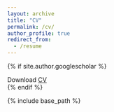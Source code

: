 ```yaml
---
layout: archive
title: "CV"
permalink: /cv/
author_profile: true
redirect_from:
  - /resume
---
```


{% if site.author.googlescholar %}
  <div class="wordwrap">Download <a href="{{ [post.paperurl](https://academicpages.github.io/files/CV.pdf) }}">CV</a></div>
{% endif %}

{% include base_path %}
